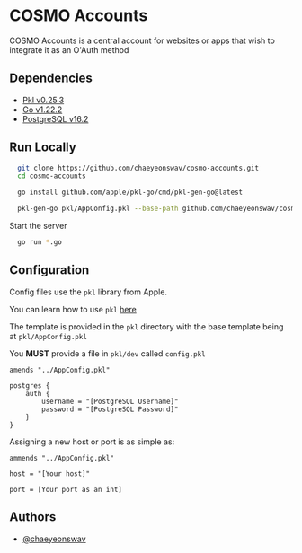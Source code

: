 
# COSMO Accounts

COSMO Accounts is a central account for websites or apps that wish to integrate it as an O'Auth method

## Dependencies

* [Pkl v0.25.3](https://pkl-lang.org/)
* [Go v1.22.2](https://go.dev/learn/)
* [PostgreSQL v16.2](https://www.postgresql.org/download/)

## Run Locally

```bash
  git clone https://github.com/chaeyeonswav/cosmo-accounts.git
  cd cosmo-accounts

  go install github.com/apple/pkl-go/cmd/pkl-gen-go@latest

  pkl-gen-go pkl/AppConfig.pkl --base-path github.com/chaeyeonswav/cosmo-accounts
```

Start the server

```bash
  go run *.go
```

## Configuration

Config files use the `pkl` library from Apple.

You can learn how to use `pkl` [here](https://pkl-lang.org/main/current/language.html)

The template is provided in the `pkl` directory with the base template being at `pkl/AppConfig.pkl`

You **MUST** provide a file in `pkl/dev` called `config.pkl`

```pkl
amends "../AppConfig.pkl"

postgres {
    auth {
        username = "[PostgreSQL Username]"
        password = "[PostgreSQL Password]"
    }
}
```

Assigning a new host or port is as simple as:

```pkl
ammends "../AppConfig.pkl"

host = "[Your host]"

port = [Your port as an int]
```

## Authors

* [@chaeyeonswav](https://www.github.com/chaeyeonswav)
